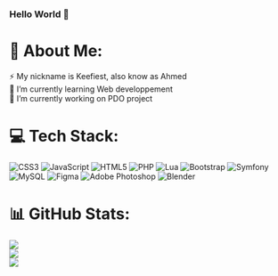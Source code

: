 ### Hello World 👋

# 💫 About Me:
⚡ My nickname is Keefiest, also know as Ahmed<br>🌱 I’m currently learning Web developpement<br>🔭 I’m currently working on PDO project


# 💻 Tech Stack:
![CSS3](https://img.shields.io/badge/css3-%231572B6.svg?style=flat-square&logo=css3&logoColor=white) ![JavaScript](https://img.shields.io/badge/javascript-%23323330.svg?style=flat-square&logo=javascript&logoColor=%23F7DF1E) ![HTML5](https://img.shields.io/badge/html5-%23E34F26.svg?style=flat-square&logo=html5&logoColor=white) ![PHP](https://img.shields.io/badge/php-%23777BB4.svg?style=flat-square&logo=php&logoColor=white) ![Lua](https://img.shields.io/badge/lua-%232C2D72.svg?style=flat-square&logo=lua&logoColor=white) ![Bootstrap](https://img.shields.io/badge/bootstrap-%23563D7C.svg?style=flat-square&logo=bootstrap&logoColor=white) ![Symfony](https://img.shields.io/badge/symfony-%23000000.svg?style=flat-square&logo=symfony&logoColor=white) ![MySQL](https://img.shields.io/badge/mysql-%2300f.svg?style=flat-square&logo=mysql&logoColor=white) 	![Figma](https://img.shields.io/badge/figma-%23F24E1E.svg?style=flat-square&logo=figma&logoColor=white) ![Adobe Photoshop](https://img.shields.io/badge/adobephotoshop-%2331A8FF.svg?style=flat-square&logo=adobephotoshop&logoColor=white) ![Blender](https://img.shields.io/badge/blender-%23F5792A.svg?style=flat-square&logo=blender&logoColor=white)
# 📊 GitHub Stats:
![](https://github-readme-stats.vercel.app/api?username=Keefiest&theme=dark&hide_border=false&include_all_commits=false&count_private=false)<br/>
![](https://github-readme-streak-stats.herokuapp.com/?user=Keefiest&theme=dark&hide_border=false)<br/>
![](https://github-readme-stats.vercel.app/api/top-langs/?username=Keefiest&theme=dark&hide_border=false&include_all_commits=false&count_private=false&layout=compact)

<!-- ### Random Dev Meme -->
<!-- <img src="https://random-memer.herokuapp.com/" width="512px"/>

---
[![](https://visitcount.itsvg.in/api?id=Keefiest&icon=0&color=0)](https://visitcount.itsvg.in)
 -->

